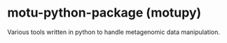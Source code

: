 # motu-python-package (motupy)
Various tools written in python to handle metagenomic data manipulation.
